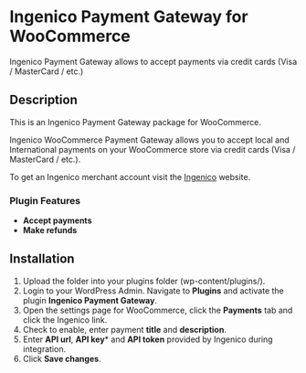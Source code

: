 # Ingenico Payment Gateway for WooCommerce

Ingenico Payment Gateway allows to accept payments via credit cards (Visa / MasterCard / etc.)


## Description

This is an Ingenico Payment Gateway package for WooCommerce.

Ingenico WooCommerce Payment Gateway allows you to accept local and International payments on your WooCommerce store via credit cards (Visa / MasterCard / etc.).

To get an Ingenico merchant account visit the [Ingenico](https://epayments.developer-ingenico.com/) website.

### Plugin Features

*   __Accept payments__
* 	__Make refunds__

## Installation
1. 	Upload the folder into your plugins folder (wp-content/plugins/).
2. 	Login to your WordPress Admin. Navigate to **Plugins** and activate the plugin **Ingenico Payment Gateway**.
3. 	Open the settings page for WooCommerce, click the **Payments** tab and click the Ingenico link.
4. 	Check to enable, enter payment **title** and **description**.
5.  Enter **API url**, **API key*** and  **API token** provided by Ingenico during integration.
7.	Click **Save changes**.
